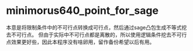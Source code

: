 # minimorus640_point_for_sage
本意是将限制条件中的不可行点转换成可行点，然后通过sage凸包生成不等式挖去不可行点。
但由于实际中不可行点都是离散的，所以使用逻辑条件挖去不可行点效果更好些，因此本程序没有啥卵用，留作备份希望以后有用。
